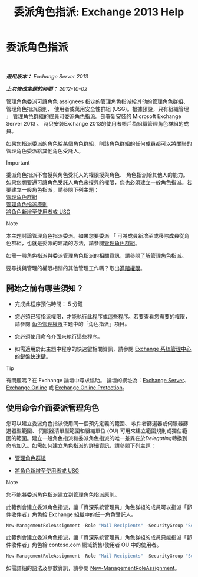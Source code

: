 ﻿---
title: '委派角色指派: Exchange 2013 Help'
TOCTitle: 委派角色指派
ms:assetid: ed2d00d9-90c9-49dc-ab8a-cd791569aeed
ms:mtpsurl: https://technet.microsoft.com/zh-tw/library/Dd351237(v=EXCHG.150)
ms:contentKeyID: 50474537
ms.date: 05/21/2018
mtps_version: v=EXCHG.150
ms.translationtype: MT
---

# 委派角色指派

 

_**適用版本：** Exchange Server 2013_

_**上次修改主題的時間：** 2012-10-02_

管理角色委派可讓角色 assignees 指定的管理角色指派給其他的管理角色群組、 管理角色指派原則、 使用者或萬用安全性群組 (USG)。根據預設，只有組織管理 」 管理角色群組的成員可委派角色指派。部署新安裝的 Microsoft Exchange Server 2013 、 時只安裝Exchange 2013的使用者帳戶為組織管理角色群組的成員。

如果您指派委派的角色給某個角色群組，則該角色群組的任何成員都可以將關聯的管理角色委派給其他角色受託人。

> [!IMPORTANT]  
> 委派角色指派不會授與角色受託人的權限授與角色、 角色指派給其他人的能力。如果您想要還可讓角色受託人角色來授與的權限，您也必須建立一般角色指派。若要建立一般角色指派，請參閱下列主題：<br />
> <a href="manage-role-groups-exchange-2013-help.md">管理角色群組</a><br />
> <a href="manage-role-assignment-policies-exchange-2013-help.md">管理角色指派原則</a><br />
> <a href="add-a-role-to-a-user-or-usg-exchange-2013-help.md">將角色新增至使用者或 USG</a>



> [!NOTE]  
> 本主題討論管理角色指派委派。如果您要委派 「 可將成員新增至或移除成員從角色群組，也就是委派的建議的方法，請參閱<a href="manage-role-groups-exchange-2013-help.md">管理角色群組</a>。




如需一般角色指派與委派管理角色指派的相關資訊，請參閱[了解管理角色指派](understanding-management-role-assignments-exchange-2013-help.md)。

要尋找與管理的權限相關的其他管理工作嗎？取出[進階權限](advanced-permissions-exchange-2013-help.md)。

## 開始之前有哪些須知？

  - 完成此程序預估時間： 5 分鐘

  - 您必須已獲指派權限，才能執行此程序或這些程序。若要查看您需要的權限，請參閱 [角色管理權限](role-management-permissions-exchange-2013-help.md)主題中的「角色指派」項目。

  - 您必須使用命令介面來執行這些程序。

  - 如需適用於此主題中程序的快速鍵相關資訊，請參閱 [Exchange 系統管理中心的鍵盤快速鍵](keyboard-shortcuts-in-the-exchange-admin-center-exchange-online-protection-help.md)。


> [!TIP]  
> 有問題嗎？在 Exchange 論壇中尋求協助。 論壇的網址為：<a href="https://go.microsoft.com/fwlink/p/?linkid=60612">Exchange Server</a>、 <a href="https://go.microsoft.com/fwlink/p/?linkid=267542">Exchange Online</a> 或 <a href="https://go.microsoft.com/fwlink/p/?linkid=285351">Exchange Online Protection</a>。




## 使用命令介面委派管理角色

您可以建立委派角色指派使用同一個預先定義的範圍、 收件者篩選器或伺服器篩選器型範圍、 伺服器清單型範圍和組織單位 (OU) 可用來建立範圍規則或獨佔範圍的範圍。建立一般角色指派和委派角色指派的唯一差異在於*Delegating*轉換到命令加入。如需如何建立角色指派的詳細資訊，請參閱下列主題：

  - [管理角色群組](manage-role-groups-exchange-2013-help.md)

  - [將角色新增至使用者或 USG](add-a-role-to-a-user-or-usg-exchange-2013-help.md)


> [!NOTE]  
> 您不能將委派角色指派建立到管理角色指派原則。




此範例會建立委派角色指派，讓「資深系統管理員」角色群組的成員可以指派「郵件收件者」角色給 Exchange 組織中的任一角色受託人。

```powershell
New-ManagementRoleAssignment -Role "Mail Recipients" -SecurityGroup "Senior Admins" -Name "Mail Recipients_Senior Admin - Delegate" -Delegating
```

此範例會建立委派角色指派，讓「資深系統管理員」角色群組的成員只能指派「郵件收件者」角色給 contoso.com 網域銷售\\使用者 OU 中的使用者。

```powershell
New-ManagementRoleAssignment -Role "Mail Recipients" -SecurityGroup "Senior Admins" -Name "Mail Recipients_Senior Admins - Delegate" -RecipientOrganizationalUnitScope contoso.com/sales/users -Delegating
```

如需詳細的語法及參數資訊，請參閱 [New-ManagementRoleAssignment](https://technet.microsoft.com/zh-tw/library/dd335193\(v=exchg.150\))。

